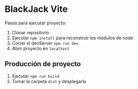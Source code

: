 # BlackJack Vite

Pasos para ejecutar proyecto:

1. Clonar repositorio
2. Ejecutar ```npm install``` para reconstruir los módulos de node
3. Correr el devServer ```npm run dev```
4. Abrir proyecto en `localhost`

## Producción de proyecto

1. Ejecutar ```npm run build```
2. Tomar la carpeta ```dist``` y desplegarla
